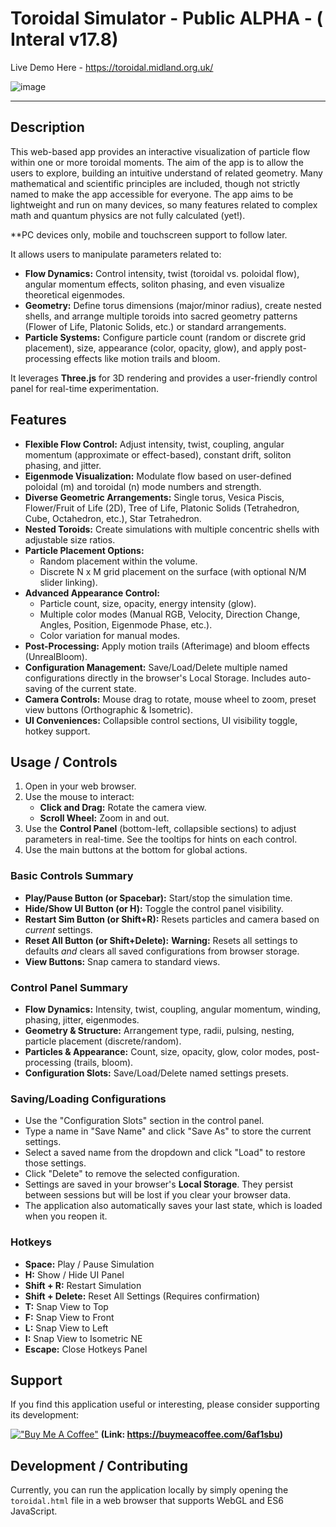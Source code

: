 # Toroidal Simulator - Public ALPHA - ( Interal v17.8)

Live Demo Here - https://toroidal.midland.org.uk/

![image](https://github.com/user-attachments/assets/2b1612ea-19a9-4ef5-8c38-e769299c0a04)

---

## Description

This web-based app provides an interactive visualization of particle flow within one or more toroidal moments. The aim of the app is to allow the users to explore, building an intuitive understand of related geometry. Many mathematical and scientific principles are included, though not strictly named to make the app accessible for everyone. The app aims to be lightweight and run on many devices, so many features related to complex math and quantum physics are not fully calculated (yet!).

**PC devices only, mobile and touchscreen support to follow later.

It allows users to manipulate parameters related to:

* **Flow Dynamics:** Control intensity, twist (toroidal vs. poloidal flow), angular momentum effects, soliton phasing, and even visualize theoretical eigenmodes.
* **Geometry:** Define torus dimensions (major/minor radius), create nested shells, and arrange multiple toroids into sacred geometry patterns (Flower of Life, Platonic Solids, etc.) or standard arrangements.
* **Particle Systems:** Configure particle count (random or discrete grid placement), size, appearance (color, opacity, glow), and apply post-processing effects like motion trails and bloom.

It leverages **Three.js** for 3D rendering and provides a user-friendly control panel for real-time experimentation.

## Features

* **Flexible Flow Control:** Adjust intensity, twist, coupling, angular momentum (approximate or effect-based), constant drift, soliton phasing, and jitter.
* **Eigenmode Visualization:** Modulate flow based on user-defined poloidal (m) and toroidal (n) mode numbers and strength.
* **Diverse Geometric Arrangements:** Single torus, Vesica Piscis, Flower/Fruit of Life (2D), Tree of Life, Platonic Solids (Tetrahedron, Cube, Octahedron, etc.), Star Tetrahedron.
* **Nested Toroids:** Create simulations with multiple concentric shells with adjustable size ratios.
* **Particle Placement Options:**
    * Random placement within the volume.
    * Discrete N x M grid placement on the surface (with optional N/M slider linking).
* **Advanced Appearance Control:**
    * Particle count, size, opacity, energy intensity (glow).
    * Multiple color modes (Manual RGB, Velocity, Direction Change, Angles, Position, Eigenmode Phase, etc.).
    * Color variation for manual modes.
* **Post-Processing:** Apply motion trails (Afterimage) and bloom effects (UnrealBloom).
* **Configuration Management:** Save/Load/Delete multiple named configurations directly in the browser's Local Storage. Includes auto-saving of the current state.
* **Camera Controls:** Mouse drag to rotate, mouse wheel to zoom, preset view buttons (Orthographic & Isometric).
* **UI Conveniences:** Collapsible control sections, UI visibility toggle, hotkey support.

## Usage / Controls

1.  Open in your web browser.
2.  Use the mouse to interact:
    * **Click and Drag:** Rotate the camera view.
    * **Scroll Wheel:** Zoom in and out.
3.  Use the **Control Panel** (bottom-left, collapsible sections) to adjust parameters in real-time. See the tooltips for hints on each control.
4.  Use the main buttons at the bottom for global actions.

### Basic Controls Summary

* **Play/Pause Button (or Spacebar):** Start/stop the simulation time.
* **Hide/Show UI Button (or H):** Toggle the control panel visibility.
* **Restart Sim Button (or Shift+R):** Resets particles and camera based on *current* settings.
* **Reset All Button (or Shift+Delete):** **Warning:** Resets all settings to defaults *and* clears all saved configurations from browser storage.
* **View Buttons:** Snap camera to standard views.

### Control Panel Summary

* **Flow Dynamics:** Intensity, twist, coupling, angular momentum, winding, phasing, jitter, eigenmodes.
* **Geometry & Structure:** Arrangement type, radii, pulsing, nesting, particle placement (discrete/random).
* **Particles & Appearance:** Count, size, opacity, glow, color modes, post-processing (trails, bloom).
* **Configuration Slots:** Save/Load/Delete named settings presets.

### Saving/Loading Configurations

* Use the "Configuration Slots" section in the control panel.
* Type a name in "Save Name" and click "Save As" to store the current settings.
* Select a saved name from the dropdown and click "Load" to restore those settings.
* Click "Delete" to remove the selected configuration.
* Settings are saved in your browser's **Local Storage**. They persist between sessions but will be lost if you clear your browser data.
* The application also automatically saves your last state, which is loaded when you reopen it.

### Hotkeys

* **Space:** Play / Pause Simulation
* **H:** Show / Hide UI Panel
* **Shift + R:** Restart Simulation
* **Shift + Delete:** Reset All Settings (Requires confirmation)
* **T:** Snap View to Top
* **F:** Snap View to Front
* **L:** Snap View to Left
* **I:** Snap View to Isometric NE
* **Escape:** Close Hotkeys Panel

## Support

If you find this application useful or interesting, please consider supporting its development:

[!["Buy Me A Coffee"](https://www.buymeacoffee.com/assets/img/custom_images/orange_img.png)](https://buymeacoffee.com/6af1sbu)
**(Link: https://buymeacoffee.com/6af1sbu)**

## Development / Contributing

Currently, you can run the application locally by simply opening the `toroidal.html` file in a web browser that supports WebGL and ES6 JavaScript.

